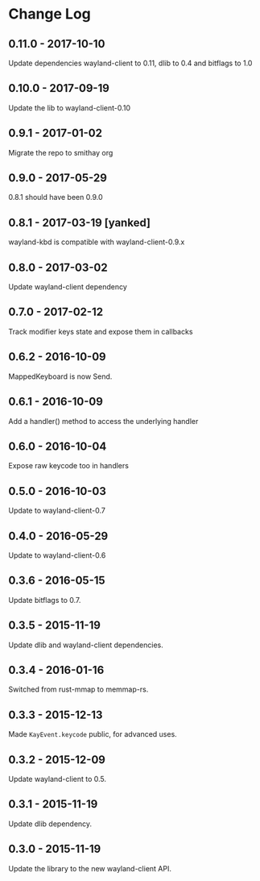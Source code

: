 # Change Log

## 0.11.0 - 2017-10-10

Update dependencies wayland-client to 0.11, dlib to 0.4 and bitflags to 1.0

## 0.10.0 - 2017-09-19

Update the lib to wayland-client-0.10

## 0.9.1 - 2017-01-02

Migrate the repo to smithay org

## 0.9.0 - 2017-05-29

0.8.1 should have been 0.9.0

## 0.8.1 - 2017-03-19 [yanked]

wayland-kbd is compatible with wayland-client-0.9.x

## 0.8.0 - 2017-03-02

Update wayland-client dependency

## 0.7.0 - 2017-02-12

Track modifier keys state and expose them in callbacks

## 0.6.2 - 2016-10-09

MappedKeyboard is now Send.

## 0.6.1 - 2016-10-09

Add a handler() method to access the underlying handler

## 0.6.0 - 2016-10-04

Expose raw keycode too in handlers

## 0.5.0 - 2016-10-03

Update to wayland-client-0.7

## 0.4.0 - 2016-05-29

Update to wayland-client-0.6

## 0.3.6 - 2016-05-15

Update bitflags to 0.7.

## 0.3.5 - 2015-11-19

Update dlib and wayland-client dependencies.

## 0.3.4 - 2016-01-16

Switched from rust-mmap to memmap-rs.

## 0.3.3 - 2015-12-13

Made `KayEvent.keycode` public, for advanced uses.

## 0.3.2 - 2015-12-09

Update wayland-client to 0.5.

## 0.3.1 - 2015-11-19

Update dlib dependency.

## 0.3.0 - 2015-11-19

Update the library to the new wayland-client API.
